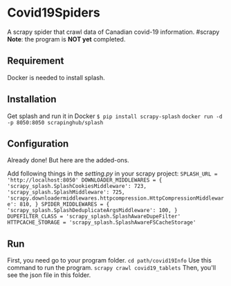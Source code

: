 # Covid19Spiders
A scrapy spider that crawl data of Canadian covid-19 information. #scrapy
**Note**: the program is **NOT yet** completed.

## Requirement 
Docker is needed to install splash.

## Installation
Get splash and run it in Docker
`$ pip install scrapy-splash`
`docker run -d -p 8050:8050 scrapinghub/splash`

## Configuration
Already done! But here are the added-ons.

Add following things in the _setting.py_ in your scrapy project:
`SPLASH_URL = 'http://localhost:8050'
DOWNLOADER_MIDDLEWARES = {
    'scrapy_splash.SplashCookiesMiddleware': 723,
    'scrapy_splash.SplashMiddleware': 725,
    'scrapy.downloadermiddlewares.httpcompression.HttpCompressionMiddleware': 810,
}
  SPIDER_MIDDLEWARES = {
    'scrapy_splash.SplashDeduplicateArgsMiddleware': 100,
}
DUPEFILTER_CLASS = 'scrapy_splash.SplashAwareDupeFilter'
HTTPCACHE_STORAGE = 'scrapy_splash.SplashAwareFSCacheStorage'`

## Run
First, you need go to your program folder.
`cd path/covid19Info`
Use this command to run the program.
`scrapy crawl covid19_tablets`
Then, you'll see the json file in this folder.
